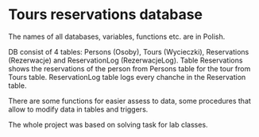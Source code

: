 # Tours reservations database
The names of all databases, variables, functions etc. are in Polish.  
  
DB consist of 4 tables: Persons (Osoby), Tours (Wycieczki), Reservations (Rezerwacje) and ReservationLog (RezerwacjeLog). Table Reservations shows the reservations of the person from Persons table for the tour from Tours table. ReservationLog table logs every chanche in the Reservation table.  
  
There are some functions for easier assess to data, some procedures that allow to modify data in tables and triggers.  
  
The whole project was based on solving task for lab classes.
